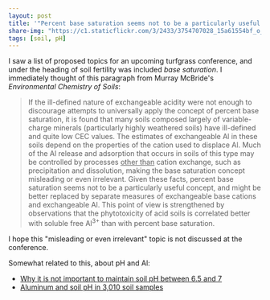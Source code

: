```yaml
---
layout: post
title: '"Percent base saturation seems not to be a particularly useful concept"'
share-img: "https://c1.staticflickr.com/3/2433/3754707028_15a61554bf_o_d.jpg"
tags: [soil, pH]
---
```


I saw a list of proposed topics for an upcoming turfgrass conference, and under the heading of soil fertility was included *base saturation*. I immediately thought of this paragraph from Murray McBride's *Environmental Chemistry of Soils*:

> If the ill-defined nature of exchangeable acidity were not enough to discourage attempts to universally apply the concept of percent base saturation, it is found that many soils composed largely of variable-charge minerals (particularly highly weathered soils) have ill-defined and quite low CEC values. The estimates of exchangeable Al in these soils depend on the properties of the cation used to displace Al. Much of the Al release and adsorption that occurs in soils of this type may be controlled by processes <u>other than</u> cation exchange, such as precipitation and dissolution, making the base saturation concept misleading or even irrelevant. Given these facts, percent base saturation seems not to be a particularly useful concept, and might be better replaced by separate measures of exchangeable base cations and exchangeable Al. This point of view is strengthened by observations that the phytotoxicity of acid soils is correlated better with soluble free Al<sup>3+</sup> than with percent base saturation.

I hope this "misleading or even irrelevant" topic is not discussed at the conference.

Somewhat related to this, about pH and Al:

* [Why it is not important to maintain soil pH between 6.5 and 7](http://www.blog.asianturfgrass.com/2012/09/why-it-is-not-important-to-maintain-soil-ph-between-65-and-70.html)
* [Aluminum and soil pH in 3,010 soil samples](http://www.blog.asianturfgrass.com/2017/03/aluminum-and-soil-ph-in-3010-soil-samples.html)
